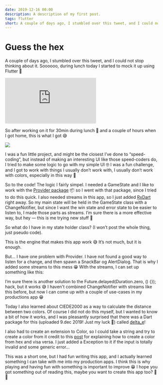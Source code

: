 ```yaml
---
date: 2019-12-16 00:00
description: A description of my first post.
tags: flutter
short: A couple of days ago, I stumbled over this tweet, and I could not stop thinking about it. Soooooo, during lunch today I started to mock it up using Flutter 💙
---
```


# Guess the hex

A couple of days ago, I stumbled over this tweet, and I could not stop thinking about it. Soooooo, during lunch today I started to mock it up using Flutter 💙

 <iframe src="https://medium.com/media/47ebdc8b76201f7758f45ecf52fc1fc0" frameborder=0></iframe>

So after working on it for 30min during lunch 🥗 and a couple of hours when I got home, this is what I got 😅

![](https://cdn-images-1.medium.com/max/2048/1*OSW5yNYyRwXZICiym3ctjw.png)

I was a fun little project, and might be the closest I’ve done to “speed-coding”, but instead of making an interesting UI like those speed-coders do, I tried to make some logic to go with my simple UI 🤓 I was a fun challenge, and I got to work with things I usually don’t work with, I usually don’t work with colors, especially in this way 🎨

So to the code! The logic I fairly simpel. I needed a GameState and I like to work with the [Provider package](https://pub.dev/packages/provider) 📦 so I went with that package, since I tried to do this quick. I also needed streams in this app, so I just added [RxDart](https://pub.dev/packages/rxdart) right away. So my main state will be held in the GameState class with a ChangeNotifier, but since I want the win state and error state to be easier to listen to, I made those parts as streams. I’m sure there is a more effective way, but hey — this is me trying new stuff 👀

So what do I have in my state holder class? (I won’t post the whole thing, just pseudo code).

<script src="https://gist.github.com/brorhb/262fdbcf2f141a2caf37e51a3b351ac3.js" charset="utf-8"></script>

This is the engine that makes this app work 😅 It’s not much, but it is enough.

But… I have one problem with Provider. I have not found a good way to listen for a change, and then spawn a SnackBar og AlertDialog. That is why I added some streams to this mess 😁 With the streams, I can set up something like this:

<script src="https://gist.github.com/brorhb/fcc2a8dcee89d9ca5e1b64b3cbb24357.js" charset="utf-8"></script>

I’m sure there is another solution to the Future.delayed(Duration.zero, () {}); hack, but it works 😅 I haven't combined ChangeNotifier with streams like this before, but now I can come up with a couple of use-cases in my productions app 😁

Today I also learned about CIEDE2000 as a way to calculate the distance between two colors. Of course I did not do this myself, but I wanted to know a bit of how it works, and I was pleasantly surprised that there was a Dart package for this (uploaded 9.dec 2019! Just my luck 🎅) called [delta_e](https://pub.dev/packages/delta_e)!

I also had to create an extension to Color, so I could take a string and try to create a color from it credit to this [post](https://stackoverflow.com/questions/50081213/how-do-i-use-hexadecimal-color-strings-in-flutter) for explaining how to create a color from hex and visa versa. I just added a Exception to it if the input is totally invalid and some generic error…

<script src="https://gist.github.com/brorhb/8749ff9284567131960e7642e3dd7c0e.js" charset="utf-8"></script>

This was a short one, but I had fun writing this app, and I actually learned something I can take with me into my production apps. I think this is why playing and having fun with something is important to improve 😁 I hope you got something out of reading this, maybe you want to create this app too? 👀🎨

